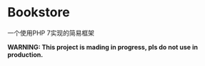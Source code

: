 # Bookstore

一个使用PHP 7实现的简易框架

**WARNING: This project is mading in progress, pls do not use in production.**
